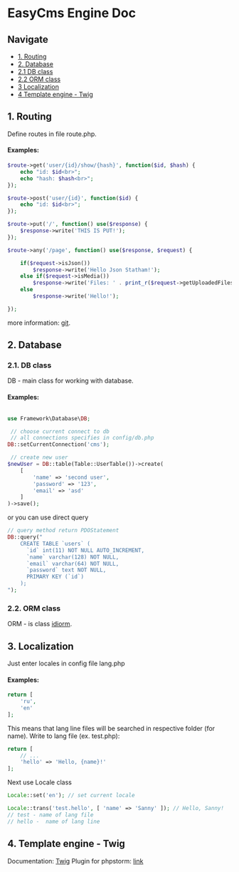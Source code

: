 EasyCms Engine Doc
=============

## Navigate
- [1. Routing](#1-routing)
- [2. Database](#2-database)
- [2.1 DB class](#21-db-class)
- [2.2 ORM class](#22-orm-class)
- [3 Localization](#3-localization)
- [4 Template engine - Twig](#4-tamplate-engine-twig)


## 1. Routing
Define routes in file route.php.
#### Examples:
```php
$route->get('user/{id}/show/{hash}', function($id, $hash) {
    echo "id: $id<br>";
    echo "hash: $hash<br>";
});

$route->post('user/{id}', function($id) {
    echo "id: $id<br>";
});

$route->put('/', function() use($response) {
    $response->write('THIS IS PUT!');
});

$route->any('/page', function() use($response, $request) {

    if($request->isJson())
        $response->write('Hello Json Statham!');
    else if($request->isMedia())
        $response->write('Files: ' . print_r($request->getUploadedFiles(), true));
    else
        $response->write('Hello!');

});
```

more information: [git][php_routing].


## 2. Database
### 2.1. DB class
DB - main class for working with database.
#### Examples:
```php

use Framework\Database\DB;

 // choose current connect to db
 // all connections specifies in config/db.php
DB::setCurrentConnection('cms');

 // create new user
$newUser = DB::table(Table::UserTable())->create(
    [
        'name' => 'second user',
        'password' => '123',
        'email' => 'asd'
    ]
)->save();

```

or you can use direct query

```php
// query method return PDOStatement
DB::query("
    CREATE TABLE `users` (
      `id` int(11) NOT NULL AUTO_INCREMENT,
      `name` varchar(128) NOT NULL,
      `email` varchar(64) NOT NULL,
      `password` text NOT NULL,
      PRIMARY KEY (`id`)
    );
");

```

### 2.2. ORM class
ORM - is class [idiorm].


## 3. Localization
Just enter locales in config file lang.php
#### Examples:
```php
return [
    'ru',
    'en'
];
```
This means that lang line files will be searched in respective folder (for name).
Write to lang file (ex. test.php):
```php
return [
    // ...
    'hello' => 'Hello, {name}!'
];
```
Next use Locale class
```php
Locale::set('en'); // set current locale

Locale::trans('test.hello', [ 'name' => 'Sanny' ]); // Hello, Sanny!
// test - name of lang file
// hello -  name of lang line
```

## 4. Template engine - Twig
Documentation: [Twig][twig]
Plugin for phpstorm: [link][phpstorm_twig]

[idiorm]:               https://github.com/j4mie/idiorm
[php_routing]:          https://github.com/valerion1/php_routing
[phpstorm_twig]:        https://blog.jetbrains.com/phpstorm/2013/06/twig-support-in-phpstorm/
[twig]:                 http://twig.sensiolabs.org/